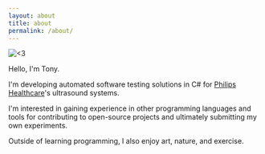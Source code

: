 ```yaml
---
layout: about
title: about
permalink: /about/
---
```


![<3](../images/editedportrait-1.jpg)

Hello, I'm Tony.


I'm developing automated software testing solutions in C# for [Philips Healthcare](https://www.usa.philips.com/healthcare/solutions/ultrasound)'s ultrasound systems.


I'm interested in gaining experience in other programming languages and tools for contributing to open-source projects and ultimately submitting my own experiments.


Outside of learning programming, I also enjoy art, nature, and exercise.
